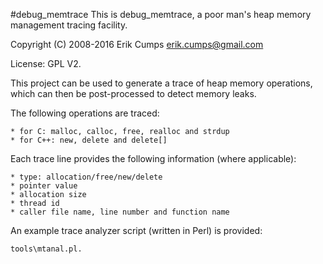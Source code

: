 #debug_memtrace
This is debug_memtrace, a poor man's heap memory management tracing facility.

Copyright (C) 2008-2016 Erik Cumps <erik.cumps@gmail.com>

License: GPL V2.

This project can be used to generate a trace of heap memory operations, which
can then be post-processed to detect memory leaks.

The following operations are traced:

	* for C: malloc, calloc, free, realloc and strdup
	* for C++: new, delete and delete[]


Each trace line provides the following information (where applicable):

	* type: allocation/free/new/delete
	* pointer value
	* allocation size
	* thread id
	* caller file name, line number and function name

An example trace analyzer script (written in Perl) is provided:

	tools\mtanal.pl.

